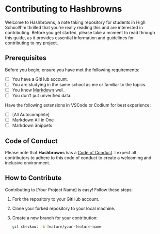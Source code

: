 # Contributing to Hashbrowns

Welcome to Hashbrowns, a note taking repository for students in High School!I'm thrilled that you're really reading this and are interested in contributing. Before you get started, please take a moment to read through this guide, as it provides essential information and guidelines for contributing to my project.

## Prerequisites

Before you begin, ensure you have met the following requirements:
- [ ] You have a GitHub account.
- [ ] You are studying in the same school as me or familiar to the topics. 
- [ ] You know [Markdown](https://github.com/SidonTheTroll/markdown-cheatsheet) well.
- [ ] You don't put unverified data. 

Have the following extensions in VSCode or Codium for best experience: 
- [ ] [All Autocomplete]
- [ ] Markdown All in One
- [ ] Markdown Snippets

## Code of Conduct

Please note that **Hashbrowns** has a [Code of Conduct](./CODE_OF_CONDUCT.md). I expect all contributors to adhere to this code of conduct to create a welcoming and inclusive environment.

## How to Contribute

Contributing to [Your Project Name] is easy! Follow these steps:

1. Fork the repository to your GitHub account.
2. Clone your forked repository to your local machine.
3. Create a new branch for your contribution:

   ```bash
   git checkout -b feature/your-feature-name

